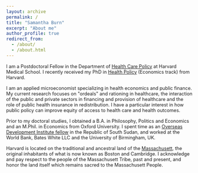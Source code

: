```yaml
---
layout: archive
permalink: /
title: "Samantha Burn"
excerpt: "About me"
author_profile: true
redirect_from: 
  - /about/
  - /about.html
---
```


<span style ="font-size:.9em;"> I am a Postdoctoral Fellow in the Department of [Health Care Policy](https://hcp.hms.harvard.edu) at Harvard Medical School. I recently received my PhD in [Health Policy](https://healthpolicy.fas.harvard.edu) (Economics track) from Harvard. </span>  

<span style ="font-size:.9em;"> I am an applied microeconomist specializing in health economics and public finance. My current research focuses on "ordeals" and rationing in healthcare, the interaction of the public and private sectors in financing and provision of healthcare and the role of public health insurance in redistribution. I have a particular interest in how public policy can improve equity of access to health care and health outcomes. </span>   

<span style ="font-size:.9em;"> Prior to my doctoral studies, I obtained a B.A. in Philosophy, Politics and Economics and an M.Phil. in Economics from Oxford University. I spent time as an [Overseas Development Institute fellow](https://odi.org/en/fellowship-scheme/) in the Republic of South Sudan, and worked at the World Bank, Bates White LLC and the University of Birmingham, UK. </span>  

<span style ="font-size:.9em;"> Harvard is located on the traditional and ancestral land of the [Massachusett](https://massachusetttribe.org), the original inhabitants of what is now known as Boston and Cambridge. I acknowledge and pay respect to the people of the Massachusett Tribe, past and present, and honor the land itself which remains sacred to the Massachusett People.
</span>   
